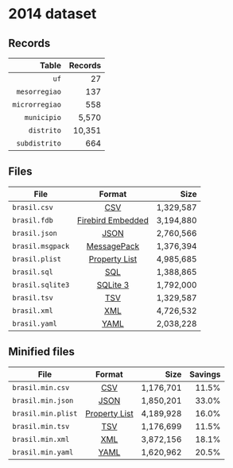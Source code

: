 # 2014 dataset

## Records

|          Table | Records |
| --------------:| -------:|
|           `uf` |      27 |
|  `mesorregiao` |     137 |
| `microrregiao` |     558 |
|    `municipio` |   5,570 |
|     `distrito` |  10,351 |
|  `subdistrito` |     664 |

## Files

| File             | Format                                                                                 |      Size |
| ---------------- |:--------------------------------------------------------------------------------------:| ---------:|
| `brasil.csv`     | [CSV](https://en.wikipedia.org/wiki/Comma-separated_values)                            | 1,329,587 |
| `brasil.fdb`     | [Firebird Embedded](https://en.wikipedia.org/wiki/Embedded_database#Firebird_Embedded) | 3,194,880 |
| `brasil.json`    | [JSON](https://en.wikipedia.org/wiki/JSON)                                             | 2,760,566 |
| `brasil.msgpack` | [MessagePack](https://en.wikipedia.org/wiki/MessagePack)                               | 1,376,394 |
| `brasil.plist`   | [Property List](https://en.wikipedia.org/wiki/Property_list)                           | 4,985,685 |
| `brasil.sql`     | [SQL](https://en.wikipedia.org/wiki/SQL)                                               | 1,388,865 |
| `brasil.sqlite3` | [SQLite 3](https://en.wikipedia.org/wiki/SQLite)                                       | 1,792,000 |
| `brasil.tsv`     | [TSV](https://en.wikipedia.org/wiki/Tab-separated_values)                              | 1,329,587 |
| `brasil.xml`     | [XML](https://en.wikipedia.org/wiki/XML)                                               | 4,726,532 |
| `brasil.yaml`    | [YAML](https://en.wikipedia.org/wiki/YAML)                                             | 2,038,228 |

## Minified files

| File               | Format                                                       |      Size | Savings |
| ------------------ |:------------------------------------------------------------:| ---------:| -------:|
| `brasil.min.csv`   | [CSV](https://en.wikipedia.org/wiki/Comma-separated_values)  | 1,176,701 |   11.5% |
| `brasil.min.json`  | [JSON](https://en.wikipedia.org/wiki/JSON)                   | 1,850,201 |   33.0% |
| `brasil.min.plist` | [Property List](https://en.wikipedia.org/wiki/Property_list) | 4,189,928 |   16.0% |
| `brasil.min.tsv`   | [TSV](https://en.wikipedia.org/wiki/Tab-separated_values)    | 1,176,699 |   11.5% |
| `brasil.min.xml`   | [XML](https://en.wikipedia.org/wiki/XML)                     | 3,872,156 |   18.1% |
| `brasil.min.yaml`  | [YAML](https://en.wikipedia.org/wiki/YAML)                   | 1,620,962 |   20.5% |
